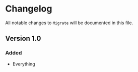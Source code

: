 # Changelog

All notable changes to `Migrate` will be documented in this file.

## Version 1.0

### Added
- Everything
